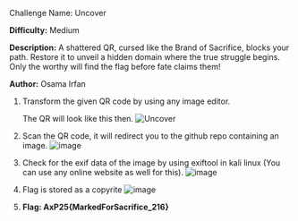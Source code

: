 Challenge Name: Uncover

**Difficulty:** Medium

**Description:** A shattered QR, cursed like the Brand of Sacrifice, blocks your path. Restore it to unveil a hidden domain where the true struggle begins. Only the worthy will find the flag before fate claims them!

**Author:** Osama Irfan

1. Transform the given QR code by using any image editor.

   The QR will look like this then.
   ![Uncover](https://github.com/user-attachments/assets/b6388f98-5797-4552-b2e8-109a6cecedf2)

2. Scan the QR code, it will redirect you to the github repo containing an image.
   ![image](https://github.com/user-attachments/assets/e7a68587-7bd0-4bc3-b35e-02487a99619f)

3. Check for the exif data of the image by using exiftool in kali linux (You can use any online website as well for this).
   ![image](https://github.com/user-attachments/assets/560963f2-7000-40e9-97bd-7134bc3627d7)

4. Flag is stored as a copyrite
   ![image](https://github.com/user-attachments/assets/12242351-04f7-4cd3-b5b2-8cb8757d2677)

5. **Flag: AxP25{MarkedForSacrifice_216}**




